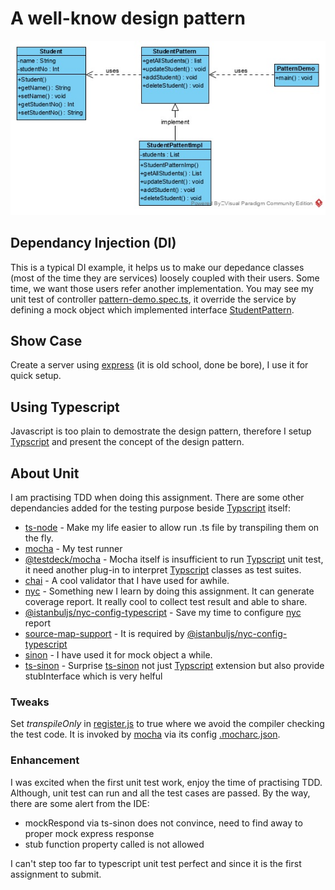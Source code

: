 # A well-know design pattern

![Case study](./assets/case-study.jpg "This a typical depedancy injection (DI)")

## Dependancy Injection (DI)

This is a typical DI example, it helps us to make our depedance classes (most of the time they are services) loosely coupled with their users. Some time, we want those users refer another implementation. You may see my unit test of controller [pattern-demo.spec.ts](./test/pattern-demo.spec.ts), it override the service by defining a mock object which implemented interface [StudentPattern](./src-ts/modules/student/student-pattern.ts).

## Show Case

Create a server using [express] (it is old school, done be bore), I use it for quick setup.

## Using Typescript

Javascript is too plain to demostrate the design pattern, therefore I setup [Typscript] and present the concept of the design pattern. 

## About Unit

I am practising TDD when doing this assignment. There are some other dependancies added for the testing purpose beside [Typscript] itself:

- [ts-node](https://www.npmjs.com/package/ts-node) - Make my life easier to allow run .ts file by transpiling them on the fly.
- [mocha] - My test runner
- [@testdeck/mocha](https://www.npmjs.com/package/@testdeck/mocha) - Mocha itself is insufficient to run [Typscript] unit test, it need another plug-in to interpret [Typscript] classes as test suites.
- [chai](https://www.npmjs.com/package/chai) - A cool validator that I have used for awhile.
- [nyc] - Something new I learn by doing this assignment. It can generate coverage report. It really cool to collect test result and able to share.
- [@istanbuljs/nyc-config-typescript] - Save my time to configure [nyc] report
- [source-map-support](https://www.npmjs.com/package/source-map-support) - It is required by [@istanbuljs/nyc-config-typescript]
- [sinon](https://www.npmjs.com/package/sinon) - I have used it for mock object a while.
- [ts-sinon] - Surprise [ts-sinon] not just [Typscript] extension but also provide stubInterface which is very helful 

### Tweaks

Set *transpileOnly* in [register.js](./register.js) to true where we avoid the compiler checking the test code. It is invoked by [mocha] via its config [.mocharc.json](./.mocharc.json).

### Enhancement

I was excited when the first unit test work, enjoy the time of practising TDD. Although, unit test can run and all the test cases are passed. By the way, there are some alert from the IDE:

* mockRespond via ts-sinon does not convince, need to find away to proper mock express response
* stub function property called is not allowed

I can't step too far to typescript unit test perfect and since it is the first assignment to submit.


[express]: https://www.npmjs.com/package/express

[Typscript]: https://en.wikipedia.org/wiki/TypeScript
[mocha]: https://www.npmjs.com/package/mocha
[nyc]: https://www.npmjs.com/package/nyc
[@istanbuljs/nyc-config-typescript]: https://www.npmjs.com/package/@istanbuljs/nyc-config-typescript
[ts-sinon]: https://www.npmjs.com/package/ts-sinon
